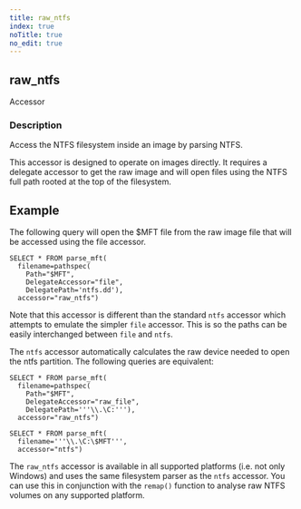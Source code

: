 ```yaml
---
title: raw_ntfs
index: true
noTitle: true
no_edit: true
---
```




<div class="vql_item"></div>


## raw_ntfs
<span class='vql_type pull-right page-header'>Accessor</span>


### Description

Access the NTFS filesystem inside an image by parsing NTFS.

This accessor is designed to operate on images directly. It requires a
delegate accessor to get the raw image and will open files using the
NTFS full path rooted at the top of the filesystem.

## Example

The following query will open the $MFT file from the raw image file
that will be accessed using the file accessor.

```vql
SELECT * FROM parse_mft(
  filename=pathspec(
    Path="$MFT",
    DelegateAccessor="file",
    DelegatePath='ntfs.dd'),
  accessor="raw_ntfs")
```

Note that this accessor is different than the standard `ntfs`
accessor which attempts to emulate the simpler `file`
accessor. This is so the paths can be easily interchanged between
`file` and `ntfs`.

The `ntfs` accessor automatically calculates the raw device needed
to open the ntfs partition. The following queries are equivalent:

```
SELECT * FROM parse_mft(
  filename=pathspec(
    Path="$MFT",
    DelegateAccessor="raw_file",
    DelegatePath='''\\.\C:'''),
  accessor="raw_ntfs")

SELECT * FROM parse_mft(
  filename='''\\.\C:\$MFT''',
  accessor="ntfs")
```

The `raw_ntfs` accessor is available in all supported platforms
(i.e. not only Windows) and uses the same filesystem parser as the
`ntfs` accessor. You can use this in conjunction with the
`remap()` function to analyse raw NTFS volumes on any supported
platform.


